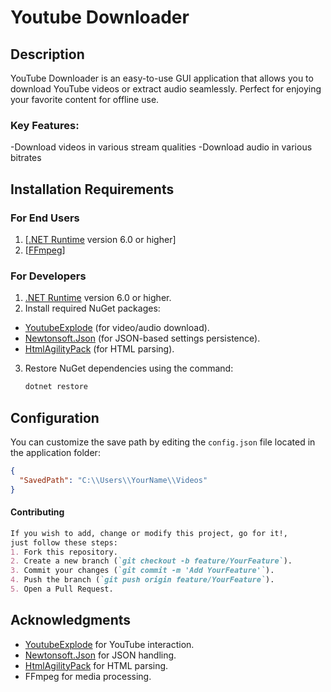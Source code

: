 # Youtube Downloader

## Description
YouTube Downloader is an easy-to-use GUI application that allows you to download YouTube videos or extract audio seamlessly. 
Perfect for enjoying your favorite content for offline use.

### Key Features:
-Download videos in various stream qualities
-Download audio in various bitrates

## Installation Requirements

### For End Users
1. [[.NET Runtime](https://dotnet.microsoft.com/download) version 6.0 or higher]
2. [[FFmpeg](https://ffmpeg.org/)]

### For Developers
1. [.NET Runtime](https://dotnet.microsoft.com/download) version 6.0 or higher.
2. Install required NuGet packages:
  - [YoutubeExplode](https://github.com/Tyrrrz/YoutubeExplode) (for video/audio download).
  - [Newtonsoft.Json](https://www.newtonsoft.com/json) (for JSON-based settings persistence).
  - [HtmlAgilityPack](https://html-agility-pack.net/download) (for HTML parsing).
3. Restore NuGet dependencies using the command:
   ```bash
   dotnet restore
   ```

## Configuration

You can customize the save path by editing the `config.json` file located in the application folder:

```json
{
  "SavedPath": "C:\\Users\\YourName\\Videos"
}
```

#### Contributing
```markdown
If you wish to add, change or modify this project, go for it!,
just follow these steps:
1. Fork this repository.
2. Create a new branch (`git checkout -b feature/YourFeature`).
3. Commit your changes (`git commit -m 'Add YourFeature'`).
4. Push the branch (`git push origin feature/YourFeature`).
5. Open a Pull Request.
```
## Acknowledgments
- [YoutubeExplode](https://github.com/Tyrrrz/YoutubeExplode) for YouTube interaction.
- [Newtonsoft.Json](https://www.newtonsoft.com/json) for JSON handling.
- [HtmlAgilityPack](https://html-agility-pack.net/download) for HTML parsing.
- FFmpeg for media processing.


